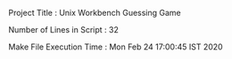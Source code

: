 Project Title : Unix Workbench Guessing Game

Number of Lines in Script : 
32

Make File Execution Time : 
Mon Feb 24 17:00:45 IST 2020
